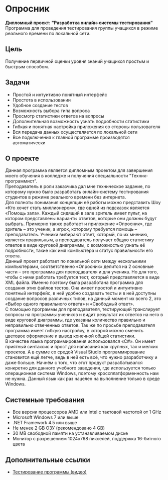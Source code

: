 # Опросник
<b>Дипломный проект: "Разработка онлайн-системы тестирования"</b></br>
Программа для проведения тестирования группы учащихся в режиме реального времени по локальной сети.

## Цель
Получение первичной оценки уровня знаний учащихся простым и быстрым способом.

## Задачи
* Простой и интуитивно понятный интерфейс
* Простота в использовании
* Удобное создание тестов
* Возможность выбора типа вопроса
* Просмотр статистики ответов на вопросы
* Дополнительная возможность узнать подробности статистики
* Гибкая и понятная настройка приложения со стороны пользователя
* Вся передача данных осуществляется по локальной сети
* Все подключения к главной программе производятся автоматически

## О проекте
Данная программа является дипломным проектом для завершения моего обучения в колледже и получения специальности "Техник-программист".  
Преподаватель в роли заказчика дал мне техническое задание, по которому нужно было разработать онлайн-систему тестирования студентов в режиме реального времени без интернета.</br>
Для полноты понимания концепции её работы можно представить Шоу «Кто хочет стать миллионером», где одной из подсказок является «Помощь зала». Каждый сидящий в зале зритель имеет пульт, на котором представлены варианты ответов, которые они должны будут выбрать. Примерно также работает и приложение «Опросник», где зритель – это ученик, а игрок, которому требуется помощь – преподаватель. Ученики выбирают ответ, который, по их мнению, является правильным, а преподаватель получает общую статистику ответов в виде круговой диаграммы, с возможностью узнать её подробности, такие как имя компьютера и статус правильности его ответа.</br>
Данный проект работает по локальной сети между несколькими компьютерами, соответственно «Опросник» делится на 2 основные части – это программа для преподавателя и для ученика. Но для того, чтобы с ними работать требуется тест, который представляется в виде XML файла. Именно поэтому была разработана программа для создания этих файлов тестов. Она имеет простой и интуитивно понятный интерфейс, в ней удобно создавать тесты и в ней доступны создание вопросов различных типов, на данный момент их всего 2, это «Выбор одного правильного ответа» и «Свободный ответ».</br>
С помощью программы для преподавателя, тестирующий транслирует вопросы на программы учеников и видит результат их ответов на него в виде круговой диаграммы, где указаны количество правильно и неправильно отвеченных ответов. Так же по просьбе преподавателя программа имеет гибкую настройку, в которой можно сменить цветовое оформление и вывод конечной общей статистики.</br>
В качестве языка программирования использовался «C#». Он имеет приятный синтаксис и прост для написания как крупных, так и мелких проектов. А в сумме со средой Visual Studio программирование становится ещё легче, ведь в ней есть всё, что нужно разработчику и даже больше. Начнём с того, что этот продукт разрабатывался конкретно для данного учебного заведения, где используется только операционная система Windows, поэтому кроссплатформенность нам не нужна. Данный язык как раз нацелен на выполнение только в среде Windows.

## Системные требования
* Все версии процессоров AMD или Intel с тактовой частотой от 1 GHz
* Microsoft Windows 7 или выше
* .NET Framework 4.5 или выше
* Не менее 2 GB ОЗУ (рекомендовано 4 GB)
* 30 MB свободной памяти на устанавливаемом диске
* Монитор с разрешением 1024x768 пикселей, поддержка 16-битного цвета

## Дополнительные ссылки
* [Тестирование программы (видео)](https://vk.com/video135058746_456239188)